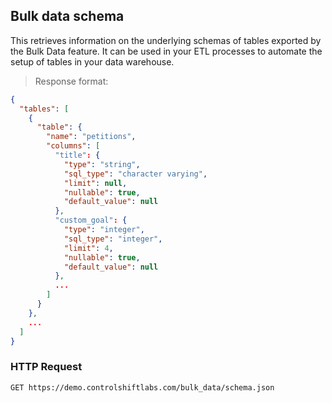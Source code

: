 ## Bulk data schema

This retrieves information on the underlying schemas of tables exported by the Bulk Data feature. It can be used
in your ETL processes to automate the setup of tables in your data warehouse.

> Response format:

```json
{
  "tables": [
    {
      "table": {
        "name": "petitions",
        "columns": [
          "title": {
            "type": "string",
            "sql_type": "character varying",
            "limit": null,
            "nullable": true,
            "default_value": null
          },
          "custom_goal": {
            "type": "integer",
            "sql_type": "integer",
            "limit": 4,
            "nullable": true,
            "default_value": null
          },
          ...
        ]
      }
    },
    ...
  ]
}
```

### HTTP Request

`GET https://demo.controlshiftlabs.com/bulk_data/schema.json`
